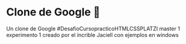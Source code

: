 # Clone de Google 🍎
Un clone de Google #DesafioCursopracticoHTMLCSSPLATZI
master 1
experimento 1
creado por el incrible Jaciell
con ejemplos en windows